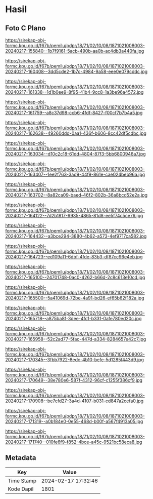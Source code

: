 # Hasil

## Foto C Plano

https://sirekap-obj-formc.kpu.go.id/f67b/pemilu/pdpr/18/71/02/10/08/1871021008003-20240217-155840--1b7f9161-5acb-490b-aa0b-ac4db3a440fa.jpg

https://sirekap-obj-formc.kpu.go.id/f67b/pemilu/pdpr/18/71/02/10/08/1871021008003-20240217-160408--3dd5cde2-1b7c-4984-9a58-eee0e079cddc.jpg

https://sirekap-obj-formc.kpu.go.id/f67b/pemilu/pdpr/18/71/02/10/08/1871021008003-20240217-161338--1d1b0ee9-8f95-41b4-9cc8-1a3be96a4572.jpg

https://sirekap-obj-formc.kpu.go.id/f67b/pemilu/pdpr/18/71/02/10/08/1871021008003-20240217-161759--a8c37d98-ccb6-4fdf-8427-f00cf7b7b4a5.jpg

https://sirekap-obj-formc.kpu.go.id/f67b/pemilu/pdpr/18/71/02/10/08/1871021008003-20240217-162638--49260ddd-0aa1-436f-b606-8cc42df5cdbc.jpg

https://sirekap-obj-formc.kpu.go.id/f67b/pemilu/pdpr/18/71/02/10/08/1871021008003-20240217-163034--d10c2c18-61dd-4804-87f3-5bb6800946a7.jpg

https://sirekap-obj-formc.kpu.go.id/f67b/pemilu/pdpr/18/71/02/10/08/1871021008003-20240217-163407--1ee2f763-3ad9-44f9-861e-cae024beb96a.jpg

https://sirekap-obj-formc.kpu.go.id/f67b/pemilu/pdpr/18/71/02/10/08/1871021008003-20240217-163702--8a82ca09-baed-46f2-802b-36a8bcd52e2a.jpg

https://sirekap-obj-formc.kpu.go.id/f67b/pemilu/pdpr/18/71/02/10/08/1871021008003-20240217-164122--7d2b1817-9935-4865-81d8-ee5f74c5ce76.jpg

https://sirekap-obj-formc.kpu.go.id/f67b/pemilu/pdpr/18/71/02/10/08/1871021008003-20240217-164432--a3bce294-3880-4b62-a573-4ef9717ca582.jpg

https://sirekap-obj-formc.kpu.go.id/f67b/pemilu/pdpr/18/71/02/10/08/1871021008003-20240217-164723--ed109a11-6dbf-4fde-83b3-df87cc96e4eb.jpg

https://sirekap-obj-formc.kpu.go.id/f67b/pemilu/pdpr/18/71/02/10/08/1871021008003-20240217-165100--24701748-0ac0-4262-b66d-2c8c613e10cd.jpg

https://sirekap-obj-formc.kpu.go.id/f67b/pemilu/pdpr/18/71/02/10/08/1871021008003-20240217-165500--5a41069d-72be-4a91-bd26-ef65b62f182a.jpg

https://sirekap-obj-formc.kpu.go.id/f67b/pemilu/pdpr/18/71/02/10/08/1871021008003-20240217-165718--a875ba8f-3dee-4fc1-b331-0afe780ed20c.jpg

https://sirekap-obj-formc.kpu.go.id/f67b/pemilu/pdpr/18/71/02/10/08/1871021008003-20240217-165958--52c2ad77-5fac-447d-a334-8284657e42c7.jpg

https://sirekap-obj-formc.kpu.go.id/f67b/pemilu/pdpr/18/71/02/10/08/1871021008003-20240217-170345--3fbb7922-8edc-4b10-befe-5d1285f443d9.jpg

https://sirekap-obj-formc.kpu.go.id/f67b/pemilu/pdpr/18/71/02/10/08/1871021008003-20240217-170649--38e780e6-587f-4312-96cf-c1255f386cf9.jpg

https://sirekap-obj-formc.kpu.go.id/f67b/pemilu/pdpr/18/71/02/10/08/1871021008003-20240217-170908--be7cfd27-3a4d-4107-b031-cd847a2cefa0.jpg

https://sirekap-obj-formc.kpu.go.id/f67b/pemilu/pdpr/18/71/02/10/08/1871021008003-20240217-171319--a0b184e0-0e55-468d-b00f-a567f4913a05.jpg

https://sirekap-obj-formc.kpu.go.id/f67b/pemilu/pdpr/18/71/02/10/08/1871021008003-20240217-171740--010fe6f9-f852-4bce-a45c-9521bc58eca8.jpg


## Metadata

| Key        | Value               |
| ---------- | ------------------- |
| Time Stamp | 2024-02-17 17:32:46 |
| Kode Dapil | 1801                |



